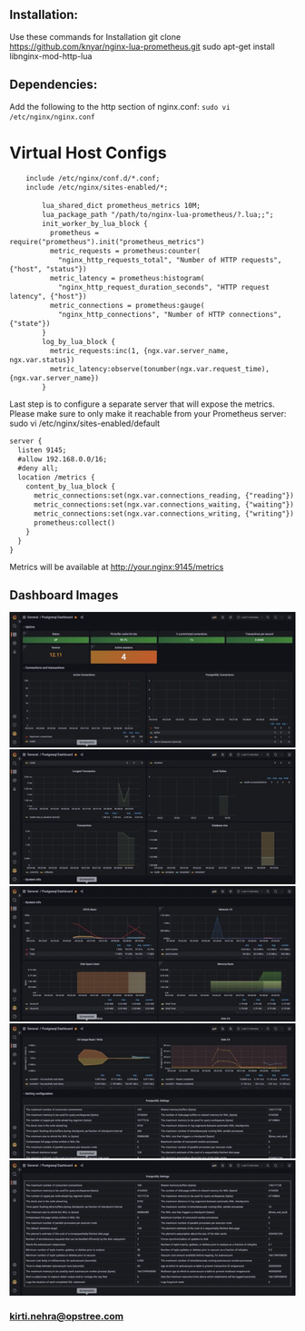 ## Installation:
Use these commands for Installation
git clone https://github.com/knyar/nginx-lua-prometheus.git
sudo apt-get install libnginx-mod-http-lua

## Dependencies:
Add the following to the http section of nginx.conf:
`sudo vi /etc/nginx/nginx.conf`

# Virtual Host Configs
```
    include /etc/nginx/conf.d/*.conf;
    include /etc/nginx/sites-enabled/*;
        
        lua_shared_dict prometheus_metrics 10M;
        lua_package_path "/path/to/nginx-lua-prometheus/?.lua;;";
        init_worker_by_lua_block {
          prometheus = require("prometheus").init("prometheus_metrics")
          metric_requests = prometheus:counter(
            "nginx_http_requests_total", "Number of HTTP requests", {"host", "status"})
          metric_latency = prometheus:histogram(
            "nginx_http_request_duration_seconds", "HTTP request latency", {"host"})
          metric_connections = prometheus:gauge(
            "nginx_http_connections", "Number of HTTP connections", {"state"})
        }
        log_by_lua_block {
          metric_requests:inc(1, {ngx.var.server_name, ngx.var.status})
          metric_latency:observe(tonumber(ngx.var.request_time), {ngx.var.server_name})
        }
```
Last step is to configure a separate server that will expose the metrics. Please make sure to only make it reachable from your Prometheus server:
sudo vi /etc/nginx/sites-enabled/default

```
server {
  listen 9145;
  #allow 192.168.0.0/16;
  #deny all;
  location /metrics {
    content_by_lua_block {
      metric_connections:set(ngx.var.connections_reading, {"reading"})
      metric_connections:set(ngx.var.connections_waiting, {"waiting"})
      metric_connections:set(ngx.var.connections_writing, {"writing"})
      prometheus:collect()
    }
  }
}
```

Metrics will be available at http://your.nginx:9145/metrics

## Dashboard Images

![Screenshot1](dashboard_images/nginx-1.jpeg)
![Screenshot2](dashboard_images/nginx-2.jpeg)
![Screenshot3](dashboard_images/nginx-3.jpeg)
![Screenshot4](dashboard_images/nginx-4.jpeg)
![Screenshot5](dashboard_images/nginx-5.jpeg)

### kirti.nehra@opstree.com